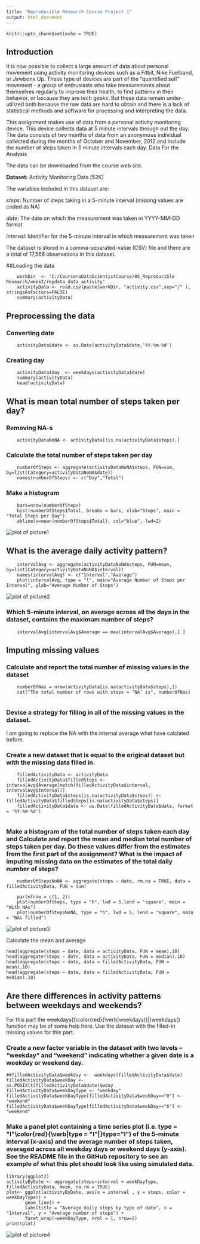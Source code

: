 ```yaml
---
title: "Reproducible Research Course Project 1"
output: html_document
---
```


```{r setup, include=FALSE}
knitr::opts_chunk$set(echo = TRUE)
```

## Introduction

It is now possible to collect a large amount of data about personal movement using activity monitoring devices such as a Fitbit, Nike Fuelband, or Jawbone Up. These type of devices are part of the “quantified self” movement - a group of enthusiasts who take measurements about themselves regularly to improve their health, to find patterns in their behavior, or because they are tech geeks. But these data remain under-utilized both because the raw data are hard to obtain and there is a lack of statistical methods and software for processing and interpreting the data.

This assignment makes use of data from a personal activity monitoring device. This device collects data at 5 minute intervals through out the day. The data consists of two months of data from an anonymous individual collected during the months of October and November, 2012 and include the number of steps taken in 5 minute intervals each day.
Data For the Analysis

The data can be downloaded from the course web site.

**Dataset:** Activity Monitoring Data [52K]

The variables included in this dataset are:

*steps*: Number of steps taking in a 5-minute interval (missing values are coded as NA)

*date*: The date on which the measurement was taken in YYYY-MM-DD format

*interval*: Identifier for the 5-minute interval in which measurement was taken

The dataset is stored in a comma-separated-value (CSV) file and there are a total of 17,568 observations in this dataset.

##Loading the data

```{r }
    workDir  <- 'C:/CourseraDataScientistCourse/05_Reproducible Research/week2/repdata_data_activity'
    activityData <- read.csv(paste(workDir, "activity.csv",sep="/" ), stringsAsFactors=FALSE)
    summary(activityData)
```

## Preprocessing the data
### Converting date
```{r }
    activityData$date <- as.Date(activityData$date,'%Y-%m-%d')
```
### Creating day
```{r }
    activityData$day  <- weekdays(activityData$date)
    summary(activityData)
    head(activityData)
```


## What is mean total number of steps taken per day?
### Removing NA-s
```{r }
    activityDataNoNA <- activityData[!is.na(activityData$steps),]
```
### Calculate the total number of steps taken per day
```{r }
    numberOfSteps <- aggregate(activityDataNoNA$steps, FUN=sum, by=list(Category=activityDataNoNA$date))
    names(numberOfSteps) <- c("Day","Total")

```

### Make a histogram
```{r }
    bars=nrow(numberOfSteps)
    hist(numberOfSteps$Total, breaks = bars, xlab="Steps", main = "Total Steps per Day")
    abline(v=mean(numberOfSteps$Total), col="blue", lwd=2)

```
![plot of picture1](figure/picture1.png) 

## What is the average daily activity pattern?
```{r }
    intervalAvg <- aggregate(activityDataNoNA$steps, FUN=mean, by=list(Category=activityDataNoNA$interval))
    names(intervalAvg) <- c("Interval","Average")
    plot(intervalAvg, type = "l", main="Average Number of Steps per Interval", ylab="Average Number of Steps")
```
![plot of picture2](figure/picture2.png) 

### Which 5-minute interval, on average across all the days in the dataset, contains the maximum number of steps?

```{r }
    intervalAvg[intervalAvg$Average == max(intervalAvg$Average),1 ]

```

## Imputing missing values
### Calculate and report the total number of missing values in the dataset
```{r }
    numberOfNas = nrow(activityData[is.na(activityData$steps),])
    cat("The total number of rows with steps = ‘NA’ is", numberOfNas)
    
```
### Devise a strategy for filling in all of the missing values in the dataset.
I am going to replace the NA with the internal average what have calclated before.

### Create a new dataset that is equal to the original dataset but with the missing data filled in.
```{r }
    filledActivityData <- activityData
    filledActivityData$filledSteps <- intervalAvg$Average[match(filledActivityData$interval, intervalAvg$Interval)]
    filledActivityData$steps[is.na(activityData$steps)] <- filledActivityData$filledSteps[is.na(activityData$steps)]
    filledActivityData$date <- as.Date(filledActivityData$date, format = '%Y-%m-%d')
    
```

### Make a histogram of the total number of steps taken each day and Calculate and report the mean and median total number of steps taken per day. Do these values differ from the estimates from the first part of the assignment? What is the impact of imputing missing data on the estimates of the total daily number of steps?

```{r }
    numberOfStepsNoNA <- aggregate(steps ~ date, rm.na = TRUE, data = filledActivityData, FUN = sum)
    
    par(mfrow = c(1, 2))
    plot(numberOfSteps, type = "h", lwd = 5,lend = "square", main = "With NAs")
    plot(numberOfStepsNoNA, type = "h", lwd = 5, lend = "square", main = "NAs filled")

```
![plot of picture3](figure/picture3.png) 

Calculate the mean and average
```{r }
head(aggregate(steps ~ date, data = activityData, FUN = mean),10)
head(aggregate(steps ~ date, data = activityData, FUN = median),10)
head(aggregate(steps ~ date, data = filledActivityData, FUN = mean),10)
head(aggregate(steps ~ date, data = filledActivityData, FUN = median),10)
```

## Are there differences in activity patterns between weekdays and weekends?

For this part the weekdays()\color{red}{\verb|weekdays()|}weekdays() function may be of some help here. Use the dataset with the filled-in missing values for this part.

### Create a new factor variable in the dataset with two levels – “weekday” and “weekend” indicating whether a given date is a weekday or weekend day.

```{r }
##filledActivityData$weekday <-  weekdays(filledActivityData$date)
filledActivityData$weekDay <-  as.POSIXlt(filledActivityData$date)$wday
filledActivityData$weekDayType <- "weekday"
filledActivityData$weekDayType[filledActivityData$weekDay=="0"] <- "weekend"
filledActivityData$weekDayType[filledActivityData$weekDay=="6"] <- "weekend"

```

### Make a panel plot containing a time series plot (i.e. type = "l"\color{red}{\verb|type = "l"|}type="l") of the 5-minute interval (x-axis) and the average number of steps taken, averaged across all weekday days or weekend days (y-axis). See the README file in the GitHub repository to see an example of what this plot should look like using simulated data.


```{r }
library(ggplot2)
activityByDate <- aggregate(steps~interval + weekDayType, filledActivityData, mean, na.rm = TRUE)
plot<- ggplot(activityByDate, aes(x = interval , y = steps, color = weekDayType)) +
       geom_line() +
       labs(title = "Average daily steps by type of date", x = "Interval", y = "Average number of steps") +
       facet_wrap(~weekDayType, ncol = 1, nrow=2)
print(plot)
```

![plot of picture4](figure/picture4.png) 
